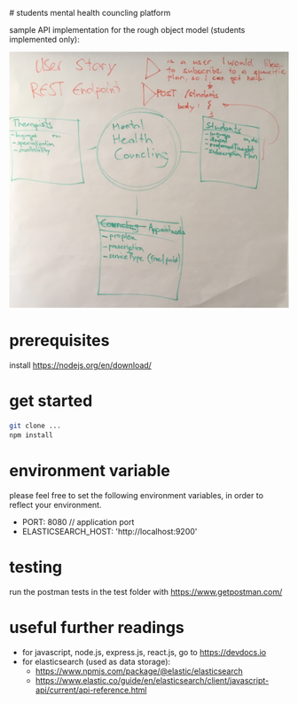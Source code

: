 # students mental health councling platform

sample API implementation for the rough object model (students implemented only):

![rough object model](/docs/rough-class-model.jpg)

# prerequisites

install https://nodejs.org/en/download/

# get started

```sh
git clone ...
npm install
```

# environment variable

please feel free to set the following environment variables, in order to reflect your environment.

- PORT: 8080 // application port
- ELASTICSEARCH_HOST: 'http://localhost:9200'

# testing

run the postman tests in the test folder with https://www.getpostman.com/

# useful further readings

- for javascript, node.js, express.js, react.js, go to https://devdocs.io 
- for elasticsearch (used as data storage):
  - https://www.npmjs.com/package/@elastic/elasticsearch
  - https://www.elastic.co/guide/en/elasticsearch/client/javascript-api/current/api-reference.html